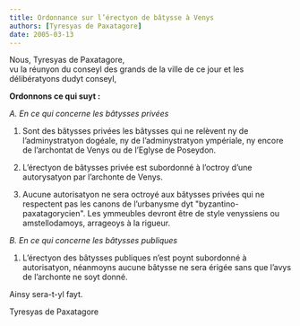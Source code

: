```yaml
---
title: Ordonnance sur l’érectyon de bâtysse à Venys
authors: [Tyresyas de Paxatagore]
date: 2005-03-13
---
```


Nous, Tyresyas de Paxatagore,  
vu la réunyon du conseyl des grands de la ville de ce jour et les délibératyons dudyt conseyl,

**Ordonnons ce qui suyt :**

_A. En ce qui concerne les bâtysses privées_

1. Sont des bâtysses privées les bâtysses qui ne relèvent ny de l’adminystratyon dogéale, ny de l’adminystratyon ympériale, ny encore de l’archontat de Venys ou de l’Eglyse de Poseydon.

2. L’érectyon de bâtysses privée est subordonné à l’octroy d’une autorysatyon par l’archonte de Venys.

3. Aucune autorisatyon ne sera octroyé aux bâtysses privées qui ne respectent pas les canons de l’urbanysme dyt "byzantino-paxatagorycien". Les ymmeubles devront être de style venyssiens ou amstellodamoys, arrageoys à la rigueur.

_B. En ce qui concerne les bâtysses publiques_

1. L’érectyon des bâtysses publiques n’est poynt subordonné à autorisatyon, néanmoyns aucune bâtysse ne sera érigée sans que l’avys de l’archonte ne soyt donné.

Ainsy sera-t-yl fayt.

Tyresyas de Paxatagore